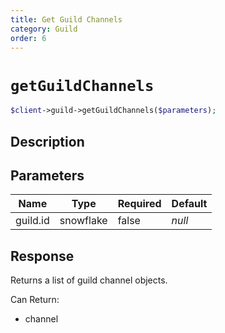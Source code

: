 ```yaml
---
title: Get Guild Channels
category: Guild
order: 6
---
```


# `getGuildChannels`

```php
$client->guild->getGuildChannels($parameters);
```

## Description



## Parameters


Name | Type | Required | Default
--- | --- | --- | ---
guild.id | snowflake | false | *null*

## Response

Returns a list of guild channel objects.

Can Return:

* channel
